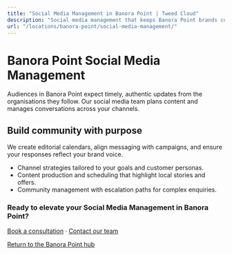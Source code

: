 ```yaml
---
title: "Social Media Management in Banora Point | Tweed Cloud"
description: "Social media management that keeps Banora Point brands consistent and engaging."
url: "/locations/banora-point/social-media-management/"
---
```


# Banora Point Social Media Management

Audiences in Banora Point expect timely, authentic updates from the organisations they follow. Our social media team plans content and manages conversations across your channels.

## Build community with purpose

We create editorial calendars, align messaging with campaigns, and ensure your responses reflect your brand voice.

- Channel strategies tailored to your goals and customer personas.
- Content production and scheduling that highlight local stories and offers.
- Community management with escalation paths for complex enquiries.

### Ready to elevate your Social Media Management in Banora Point?

[Book a consultation](/consultation/) · [Contact our team](/contact/)

[Return to the Banora Point hub](/locations/banora-point/)
